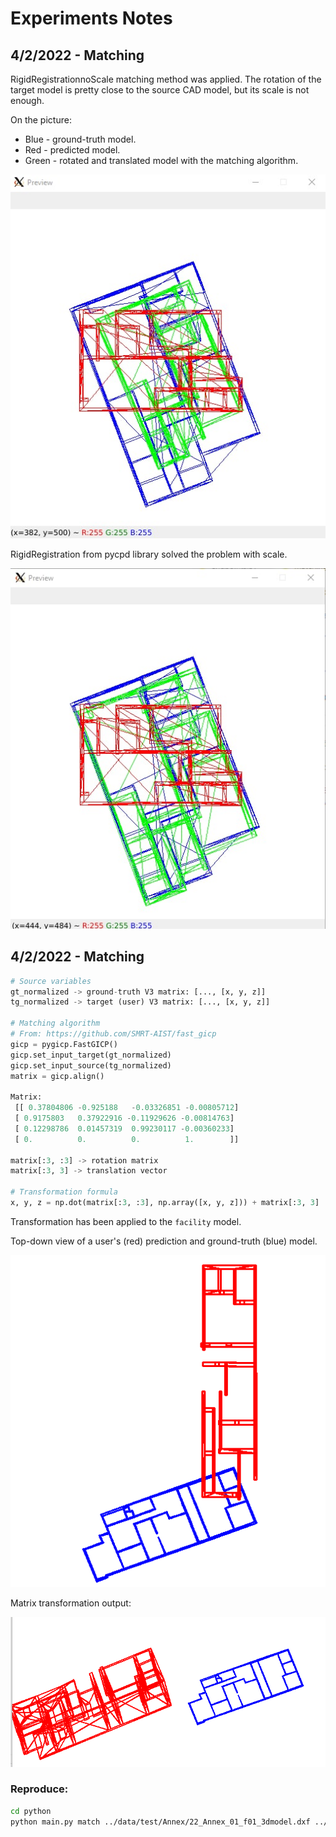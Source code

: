 # Experiments Notes

## 4/2/2022 - Matching

RigidRegistrationnoScale matching method was applied. The rotation of the target model is pretty close to the source CAD model, but its scale is not enough.

On the picture:
- Blue - ground-truth model.
- Red - predicted model.
- Green - rotated and translated model with the matching algorithm.

![Source](.github/assets/matching-results-04032022.jpg)

RigidRegistration from pycpd library solved the problem with scale.

![Source](.github/assets/matching-results-rigidregistration-04032022.jpg)


## 4/2/2022 - Matching

``` python
# Source variables
gt_normalized -> ground-truth V3 matrix: [..., [x, y, z]]
tg_normalized -> target (user) V3 matrix: [..., [x, y, z]]

# Matching algorithm
# From: https://github.com/SMRT-AIST/fast_gicp
gicp = pygicp.FastGICP()
gicp.set_input_target(gt_normalized)
gicp.set_input_source(tg_normalized)
matrix = gicp.align()

Matrix: 
 [[ 0.37804806 -0.925188   -0.03326851 -0.00805712]
 [ 0.9175803   0.37922916 -0.11929626 -0.00814763]
 [ 0.12298786  0.01457319  0.99230117 -0.00360233]
 [ 0.          0.          0.          1.        ]]

matrix[:3, :3] -> rotation matrix
matrix[:3, 3] -> translation vector

# Transformation formula
x, y, z = np.dot(matrix[:3, :3], np.array([x, y, z])) + matrix[:3, 3]
```

Transformation has been applied to the `facility` model.

Top-down view of a user's (red) prediction and ground-truth (blue) model.

![Source](.github/assets/matching-source-04022022.png)

Matrix transformation output:

![Target](.github/assets/matching-results-04022022.png)

### Reproduce:

```bash
cd python
python main.py match ../data/test/Annex/22_Annex_01_f01_3dmodel.dxf ../data/users/Annex/22_Annex_01_F1_s0p01m.dxf
```